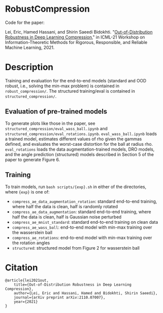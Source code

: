 # RobustCompression
Code for the paper:

Lei, Eric, Hamed Hassani, and Shirin Saeedi Bidokhti. "[Out-of-Distribution Robustness in Deep Learning Compression,](https://arxiv.org/abs/2110.07007)" in ICML-21 Workshop on Information-Theoretic Methods for Rigorous, Responsible, and Reliable Machine Learning, 2021.

# Description
Training and evaluation for the end-to-end models (standard and OOD robust, i.e., solving the min-max problem) is contained in `robust_compression/`. The structured training/eval is contained in `structured_compression/`. 

## Evaluation of pre-trained models
To generate plots like those in the paper, see `structured_compression/eval_wass_ball.ipynb` and `structured_compression/eval_rotations.ipynb`. `eval_wass_ball.ipynb` loads a trained model, estimates different values of rho given the gammas defined, and evaluates the worst-case distortion for the ball at radius rho. `eval_rotations` loads the data augmentation-trained models, DRO models, and the angle prediction (structured) models described in Section 5 of the paper to generate Figure 6. 

## Training
To train models, run `bash scripts/{exp}.sh` in either of the directories, where `{exp}` is one of: 
- `compress_ae_data_augmentation_rotation`: standard end-to-end training, where half the data is clean, half is randomly rotated
- `compress_ae_data_augmentation`: standard end-to-end training, where half the data is clean, half is Gaussian noise perturbed
- `compress_ae_mnist_standard`: standard end-to-end training on clean data
- `compress_ae_wass_ball`: end-to-end model with min-max training over the wasserstein ball
- `compress_ae_rotations`: end-to-end model with min-max training over the rotation angles
- `structured`: structured model from Figure 2 for wasserstein ball


# Citation

    @article{lei2021out,
        title={Out-of-Distribution Robustness in Deep Learning Compression},
        author={Lei, Eric and Hassani, Hamed and Bidokhti, Shirin Saeedi},
        journal={arXiv preprint arXiv:2110.07007},
        year={2021}
    }
